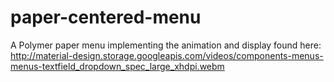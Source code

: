 # paper-centered-menu

A Polymer paper menu implementing the animation and display found here:
http://material-design.storage.googleapis.com/videos/components-menus-menus-textfield_dropdown_spec_large_xhdpi.webm
